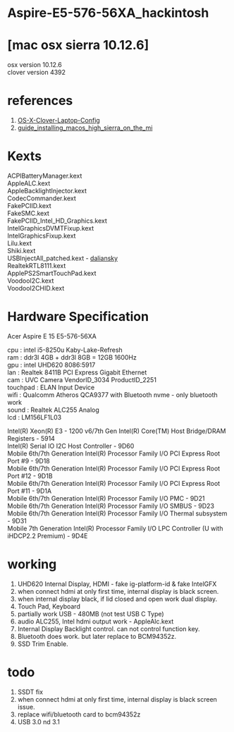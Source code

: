 # Aspire-E5-576-56XA_hackintosh

# [mac osx sierra 10.12.6]
osx version 10.12.6<br>
clover version 4392

# references
1. <a href="https://github.com/RehabMan/OS-X-Clover-Laptop-Config">OS-X-Clover-Laptop-Config</a>
2. <a href="https://www.reddit.com/r/hackintosh/comments/7amizy/guide_installing_macos_high_sierra_on_the_mi/">guide_installing_macos_high_sierra_on_the_mi</a>
# Kexts
ACPIBatteryManager.kext<br>
AppleALC.kext<br>
AppleBacklightInjector.kext<br>
CodecCommander.kext<br>
FakePCIID.kext<br>
FakeSMC.kext<br>
FakePCIID_Intel_HD_Graphics.kext<br>
IntelGraphicsDVMTFixup.kext<br>
IntelGraphicsFixup.kext<br>
Lilu.kext<br>
Shiki.kext<br>
USBInjectAll_patched.kext - <a href="https://github.com/daliansky">daliansky</a><br>
RealtekRTL8111.kext<br>
ApplePS2SmartTouchPad.kext<br>
VoodooI2C.kext<br>
VoodooI2CHID.kext<br>

# Hardware Specification
Acer Aspire E 15 E5-576-56XA<br>

cpu : intel i5-8250u Kaby-Lake-Refresh<br>
ram : ddr3l 4GB + ddr3l 8GB = 12GB 1600Hz<br>
gpu : intel UHD620 8086:5917<br>
lan : Realtek 8411B PCI Express Gigabit Ethernet<br>
cam : UVC Camera VendorID_3034 ProductID_2251<br>
touchpad : ELAN Input Device<br>
wifi : Qualcomm Atheros QCA9377 with Bluetooth nvme - only bluetooth work<br>
sound : Realtek ALC255 Analog<br>
lcd : LM156LF1L03<br>

Intel(R) Xeon(R) E3 - 1200 v6/7th Gen Intel(R) Core(TM) Host Bridge/DRAM Registers - 5914<br>
Intel(R) Serial IO I2C Host Controller - 9D60<br>
Mobile 6th/7th Generation Intel(R) Processor Family I/O PCI Express Root Port #9 - 9D18<br>
Mobile 6th/7th Generation Intel(R) Processor Family I/O PCI Express Root Port #12 - 9D1B<br>
Mobile 6th/7th Generation Intel(R) Processor Family I/O PCI Express Root Port #11 - 9D1A<br>
Mobile 6th/7th Generation Intel(R) Processor Family I/O PMC - 9D21<br>
Mobile 6th/7th Generation Intel(R) Processor Family I/O SMBUS - 9D23<br>
Mobile 6th/7th Generation Intel(R) Processor Family I/O Thermal subsystem - 9D31<br>
Mobile 7th Generation Intel(R) Processor Family I/O LPC Controller (U with iHDCP2.2 Premium) - 9D4E<br>

# working
1. UHD620 Internal Display, HDMI - fake ig-platform-id & fake IntelGFX
2. when connect hdmi at only first time, internal display is black screen.
3. when internal display black, if lid closed and open work dual display.
4. Touch Pad, Keyboard
5. partially work USB - 480MB (not test USB C Type)
6. audio ALC255, Intel hdmi output work - AppleAlc.kext
7. Internal Display Backlight control. can not control function key.
8. Bluetooth does work. but later replace to BCM94352z.
9. SSD Trim Enable.

# todo
1. SSDT fix
2. when connect hdmi at only first time, internal display is black screen issue.
3. replace wifi/bluetooth card to bcm94352z
4. USB 3.0 nd 3.1
